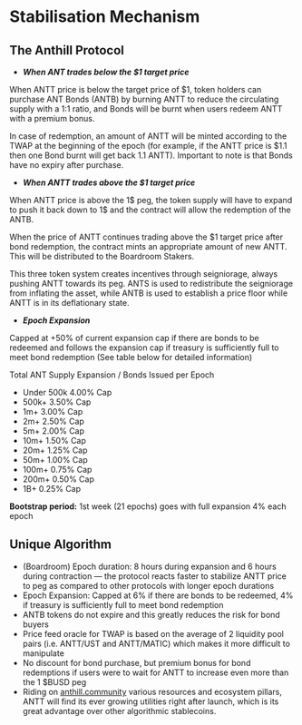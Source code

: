 # Stabilisation Mechanism

## The Anthill Protocol

* _**When ANT trades below the $1 target price**_

When ANTT price is below the target price of $1, token holders can purchase ANT Bonds (ANTB) by burning ANTT to reduce the circulating supply with a 1:1 ratio, and Bonds will be burnt when users redeem ANTT with a premium bonus.

In case of redemption, an amount of ANTT will be minted according to the TWAP at the beginning of the epoch (for example, if the ANTT price is $1.1 then one Bond burnt will get back 1.1 ANTT). Important to note is that Bonds have no expiry after purchase.

* _**When ANTT trades above the $1 target price**_

When ANTT price is above the 1$ peg, the token supply will have to expand to push it back down to 1$ and the contract will allow the redemption of the ANTB.

When the price of ANTT continues trading above the $1 target price after bond redemption, the contract mints an appropriate amount of new ANTT. This will be distributed to the Boardroom Stakers.

This three token system creates incentives through seigniorage, always pushing ANTT towards its peg. ANTS is used to redistribute the seigniorage from inflating the asset, while ANTB is used to establish a price floor while ANTT is in its deflationary state.

* _**Epoch Expansion**_

Capped at +50% of current expansion cap if there are bonds to be redeemed and follows the expansion cap if treasury is sufficiently full to meet bond redemption (See table below for detailed information)

Total ANT Supply Expansion / Bonds Issued per Epoch

* Under 500k 4.00% Cap
* 500k+ 3.50% Cap
* 1m+ 3.00% Cap
* 2m+ 2.50% Cap
* 5m+ 2.00% Cap
* 10m+ 1.50% Cap
* 20m+ 1.25% Cap
* 50m+ 1.00% Cap
* 100m+ 0.75% Cap
* 200m+ 0.50% Cap
* 1B+ 0.25% Cap

**Bootstrap period:** 1st week (21 epochs) goes with full expansion 4% each epoch

## Unique Algorithm <a href="#unique-algorithm" id="unique-algorithm"></a>

* (Boardroom) Epoch duration: 8 hours during expansion and 6 hours during contraction — the protocol reacts faster to stabilize ANTT price to peg as compared to other protocols with longer epoch durations
* Epoch Expansion: Capped at 6% if there are bonds to be redeemed, 4% if treasury is sufficiently full to meet bond redemption
* ANTB tokens do not expire and this greatly reduces the risk for bond buyers
* Price feed oracle for TWAP is based on the average of 2 liquidity pool pairs (i.e. ANTT/UST and ANTT/MATIC) which makes it more difficult to manipulate
* No discount for bond purchase, but premium bonus for bond redemptions if users were to wait for ANTT to increase even more than the 1 $BUSD peg
* Riding on [anthill.community](https://anthill.community) various resources and ecosystem pillars, ANTT will find its ever growing utilities right after launch, which is its great advantage over other algorithmic stablecoins.

